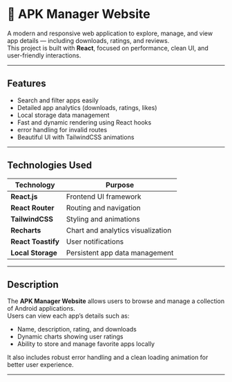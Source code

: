 # 📱 APK Manager Website

A modern and responsive web application to explore, manage, and view app details — including downloads, ratings, and reviews.  
This project is built with **React**, focused on performance, clean UI, and user-friendly interactions.

---

## Features

- Search and filter apps easily
- Detailed app analytics (downloads, ratings, likes)
- Local storage data management
- Fast and dynamic rendering using React hooks
- error handling for invalid routes
- Beautiful UI with TailwindCSS animations

---

## Technologies Used

| Technology         | Purpose                           |
| ------------------ | --------------------------------- |
| **React.js**       | Frontend UI framework             |
| **React Router**   | Routing and navigation            |
| **TailwindCSS**    | Styling and animations            |
| **Recharts**       | Chart and analytics visualization |
| **React Toastify** | User notifications                |
| **Local Storage**  | Persistent app data management    |

---

## Description

The **APK Manager Website** allows users to browse and manage a collection of Android applications.  
Users can view each app’s details such as:

- Name, description, rating, and downloads
- Dynamic charts showing user ratings
- Ability to store and manage favorite apps locally

It also includes robust error handling and a clean loading animation for better user experience.

---

